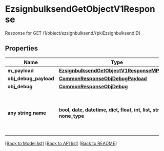 # EzsignbulksendGetObjectV1Response

Response for GET /1/object/ezsignbulksend/{pkiEzsignbulksendID}

## Properties
Name | Type | Description | Notes
------------ | ------------- | ------------- | -------------
**m_payload** | [**EzsignbulksendGetObjectV1ResponseMPayload**](EzsignbulksendGetObjectV1ResponseMPayload.md) |  | 
**obj_debug_payload** | [**CommonResponseObjDebugPayload**](CommonResponseObjDebugPayload.md) |  | [optional] 
**obj_debug** | [**CommonResponseObjDebug**](CommonResponseObjDebug.md) |  | [optional] 
**any string name** | **bool, date, datetime, dict, float, int, list, str, none_type** | any string name can be used but the value must be the correct type | [optional]

[[Back to Model list]](../README.md#documentation-for-models) [[Back to API list]](../README.md#documentation-for-api-endpoints) [[Back to README]](../README.md)


